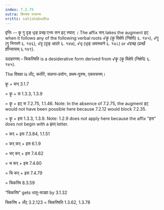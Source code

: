 ```yaml
---
index: 7.2.75
sutra: किरश्च पञ्चभ्यः
vritti: satishabodha
---
```



वृत्तिः -- कॄ गॄ दृङ् धृङ् प्रच्छ् एभ्यः सन इट् स्यात् । The affix सन् takes the augment इट् when it follows any of the following verbal roots √कॄ (कॄ विक्षेपे (निक्षेपे) ६. १४५), √गॄ (गॄ निगरणे ६. १४६), √दृ (दृङ् आदरे ६. १४७), √धृ (धृङ् अवस्थाने ६. १४८) or √प्रच्छ् (प्रच्छँ ज्ञीप्सायाम् ६.१४९).


उदाहरणम् – चिकरिषति is a desiderative form derived from √कॄ (कॄ विक्षेपे (निक्षेपे) ६. १४५).


The विवक्षा is लँट्, कर्तरि, सन्नन्त-प्रयोगः, प्रथम-पुरुषः, एकवचनम्।

कॄ + सन् 3.1.7

= कॄ + स 1.3.3, 1.3.9

= कॄ + इट् स 7.2.75, 1.1.46. Note: In the absence of 7.2.75, the augment इट् would not have been possible here because 7.2.12 would block 7.2.35.

= कॄ + इस 1.3.3, 1.3.9. Note: 1.2.9 does not apply here because the affix “इस” does not begin with a झल् letter.

= कर् + इस 7.3.84, 1.1.51

= कर् कर् + इस 6.1.9

= चर् कर् + इस 7.4.62

= च कर् + इस 7.4.60

= चि कर् + इस 7.4.79

= चिकरिष 8.3.59

“चिकरिष” gets धातु-सञ्ज्ञा by 3.1.32


चिकरिष + लँट् 3.2.123 = चिकरिषति 1.3.62, 1.3.78

